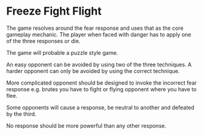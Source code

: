 # Freeze Fight Flight
The game resolves around the fear response and uses that as the core gameplay mechanic. The player when faced with danger has to apply one of the three responses or die.

The game will probable a puzzle style game.

An easy opponent can be avoided by using two of the three techniques.
A harder opponent can only be avoided by using the correct technique.

More complicated opponent should be designed to invoke the incorrect fear response e.g. brutes you have to fight or flying opponent where you have to flee.

Some opponents will cause a response, be neutral to another and defeated by the third.

No response should be more powerful than any other response.
